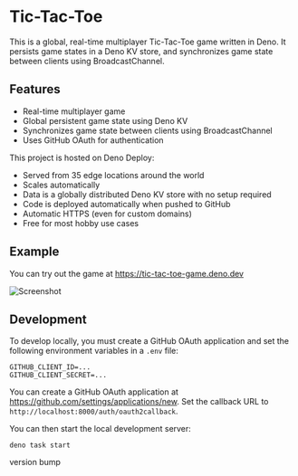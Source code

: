 # Tic-Tac-Toe

This is a global, real-time multiplayer Tic-Tac-Toe game written in Deno. It
persists game states in a Deno KV store, and synchronizes game state between
clients using BroadcastChannel.

## Features

- Real-time multiplayer game
- Global persistent game state using Deno KV
- Synchronizes game state between clients using BroadcastChannel
- Uses GitHub OAuth for authentication

This project is hosted on Deno Deploy:

- Served from 35 edge locations around the world
- Scales automatically
- Data is a globally distributed Deno KV store with no setup required
- Code is deployed automatically when pushed to GitHub
- Automatic HTTPS (even for custom domains)
- Free for most hobby use cases

## Example

You can try out the game at https://tic-tac-toe-game.deno.dev

![Screenshot](./static/screenshot.png)

## Development

To develop locally, you must create a GitHub OAuth application and set the
following environment variables in a `.env` file:

```
GITHUB_CLIENT_ID=...
GITHUB_CLIENT_SECRET=...
```

You can create a GitHub OAuth application at
https://github.com/settings/applications/new. Set the callback URL to
`http://localhost:8000/auth/oauth2callback`.

You can then start the local development server:

```
deno task start
```

version bump
